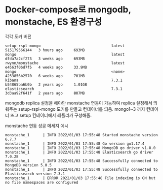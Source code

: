 # Docker-compose로 mongodb, monstache, ES 환경구성

각각 도커 버전
```
setup-rspl-mongo                                latest           515179566144   3 hours ago     693MB
mongo                                           latest           dfda7a2cf273   3 weeks ago     693MB
rwynn/monstache                                 latest           e4563f0bd7f5   4 weeks ago     33.9MB
mongo                                           <none>           4253856b2570   6 weeks ago     701MB
kibana                                          7.3.1            b54865ba6b0b   2 years ago     1.01GB
elasticsearch                                   7.3.1            3d3aa92f641f   2 years ago     807MB
```

mongodb replica 설정을 해야만 monstache 연동이 가능하여 replica 설정해서 띄워주는 setup-rspl-mongo 도커를 만들고 컨테이너를 띄움.
mongo1~3 까지 컨테이너 뜨고 setup 컨테이너에서 레플리카 구성해줌.



monstache 연동 성공 메세지 예시
  
```
monstache_1      | INFO 2022/01/03 17:55:48 Started monstache version 6.7.7
monstache_1      | INFO 2022/01/03 17:55:48 Go version go1.17.4
monstache_1      | INFO 2022/01/03 17:55:48 MongoDB go driver v1.8.0
monstache_1      | INFO 2022/01/03 17:55:48 Elasticsearch go driver 7.0.28
monstache_1      | INFO 2022/01/03 17:55:48 Successfully connected to MongoDB version 5.0.5
monstache_1      | INFO 2022/01/03 17:55:48 Successfully connected to Elasticsearch version 7.3.1
monstache_1      | ERROR 2022/01/03 17:55:48 File indexing is ON but no file namespaces are configured
```
